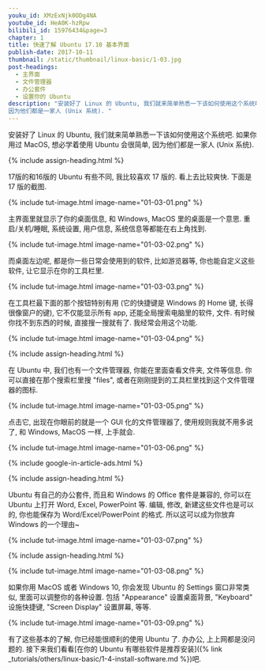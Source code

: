 ```yaml
---
youku_id: XMzExNjk0ODg4NA
youtube_id: HeA0K-hzRpw
bilibili_id: 15976434&page=3
chapter: 1
title: 快速了解 Ubuntu 17.10 基本界面
publish-date: 2017-10-11
thumbnail: /static/thumbnail/linux-basic/1-03.jpg
post-headings:
  - 主界面
  - 文件管理器
  - 办公套件
  - 设置你的 Ubuntu
description: "安装好了 Linux 的 Ubuntu, 我们就来简单熟悉一下该如何使用这个系统吧. 如果你用过 MacOS, 想必学着使用 Ubuntu 会很简单,
因为他们都是一家人 (Unix 系统). "
---
```


安装好了 Linux 的 Ubuntu, 我们就来简单熟悉一下该如何使用这个系统吧. 如果你用过 MacOS, 想必学着使用 Ubuntu 会很简单,
因为他们都是一家人 (Unix 系统).



{% include assign-heading.html %}

17版的和16版的 Ubuntu 有些不同, 我比较喜欢 17 版的. 看上去比较爽快. 下面是 17 版的截图.

{% include tut-image.html image-name="01-03-01.png" %}

主界面里就显示了你的桌面信息, 和 Windows, MacOS 里的桌面是一个意思.
重启/关机/睡眠, 系统设置, 用户信息, 系统信息等都能在右上角找到.

{% include tut-image.html image-name="01-03-02.png" %}

而桌面左边呢, 都是你一些日常会使用到的软件, 比如游览器等, 你也能自定义这些软件, 让它显示在你的工具栏里.

{% include tut-image.html image-name="01-03-03.png" %}

在工具栏最下面的那个按钮特别有用 (它的快捷键是 Windows 的 Home 键, 长得很像窗户的键),
它不仅能显示所有 app, 还能全局搜索电脑里的软件, 文件. 有时候你找不到东西的时候, 直接搜一搜就有了. 我经常会用这个功能.

{% include tut-image.html image-name="01-03-04.png" %}




{% include assign-heading.html %}

在 Ubuntu 中, 我们也有一个文件管理器, 你能在里面查看文件夹, 文件等信息. 你可以直接在那个搜索栏里搜 "files",
或者在刚刚提到的工具栏里找到这个文件管理器的图标.

{% include tut-image.html image-name="01-03-05.png" %}

点击它, 出现在你眼前的就是一个 GUI 化的文件管理器了, 使用规则我就不用多说了, 和 Windows, MacOS 一样, 上手就会.

{% include tut-image.html image-name="01-03-06.png" %}



{% include google-in-article-ads.html %}

{% include assign-heading.html %}

Ubuntu 有自己的办公套件, 而且和 Windows 的 Office 套件是兼容的, 你可以在 Ubuntu 上打开 Word, Excel, PowerPoint 等.
编辑, 修改, 新建这些文件也是可以的, 你也能保存为 Word/Excel/PowerPoint 的格式. 所以这可以成为你放弃 Windows 的一个理由~

{% include tut-image.html image-name="01-03-07.png" %}






{% include assign-heading.html %}

{% include tut-image.html image-name="01-03-08.png" %}

如果你用 MacOS 或者 Windows 10, 你会发现 Ubuntu 的 Settings 窗口非常类似, 里面可以调整你的各种设置.
包括 "Appearance" 设置桌面背景, "Keyboard" 设施快捷键, "Screen Display" 设置屏幕, 等等.

{% include tut-image.html image-name="01-03-09.png" %}


有了这些基本的了解, 你已经能很顺利的使用 Ubuntu 了. 办办公, 上上网都是没问题的.
接下来我们看看[在你的 Ubuntu 有哪些软件是推荐安装]({% link _tutorials/others/linux-basic/1-4-install-software.md %})吧.